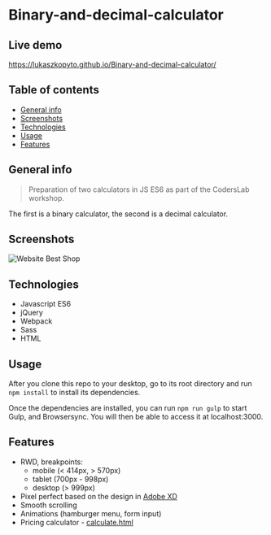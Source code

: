 # Binary-and-decimal-calculator

## Live demo

[https://lukaszkopyto.github.io/Binary-and-decimal-calculator/
](https://lukaszkopyto.github.io/Binary-and-decimal-calculator/)

## Table of contents

- [General info](#general-info)
- [Screenshots](#screenshots)
- [Technologies](#technologies)
- [Usage](#usage)
- [Features](#features)

## General info

> Preparation of two calculators in JS ES6 as part of the CodersLab workshop.

The first is a binary calculator, the second is a decimal calculator.

## Screenshots

![Website Best Shop ](./assets/Web-Showcase-Project-Presentation.jpg)

## Technologies

- Javascript ES6
- jQuery
- Webpack
- Sass
- HTML

## Usage

After you clone this repo to your desktop, go to its root directory and run `npm install` to install its dependencies.

Once the dependencies are installed, you can run `npm run gulp` to start Gulp, and Browsersync. You will then be able to access it at localhost:3000.

## Features

- RWD, breakpoints:
  - mobile (< 414px, > 570px)
  - tablet (700px - 998px)
  - desktop (> 999px)
- Pixel perfect based on the design in [Adobe XD](https://xd.adobe.com/spec/3e12f9b5-11e7-4d9a-6a6b-e78b20d2a5a6-4823/grid/)
- Smooth scrolling
- Animations (hamburger menu, form input)
- Pricing calculator - [calculate.html](https://lukaszkopyto.github.io/Website_Best_Shop/calculate.html)
